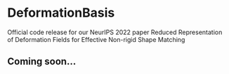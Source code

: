 # DeformationBasis
Official code release for our NeurIPS 2022 paper Reduced Representation of Deformation Fields for Effective Non-rigid Shape Matching

## Coming soon...
